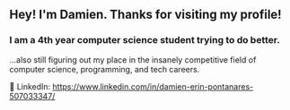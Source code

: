 ## Hey! I'm Damien. Thanks for visiting my profile!
### I am a 4th year computer science student trying to do better.
...also still figuring out my place in the insanely competitive field of computer science, programming, and tech careers.

💼 LinkedIn: https://www.linkedin.com/in/damien-erin-pontanares-507033347/
